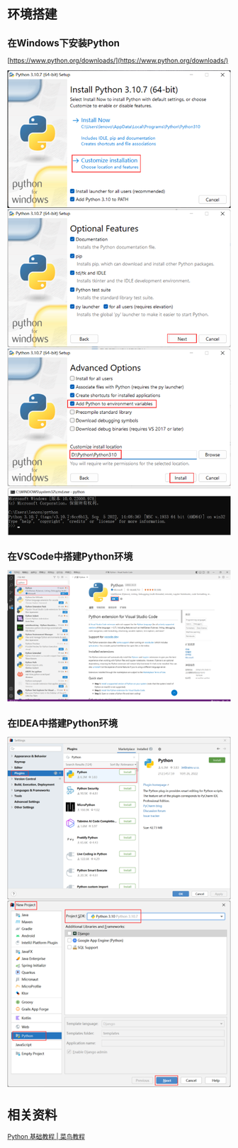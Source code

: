 # 环境搭建

## 在Windows下安装Python

[https://www.python.org/downloads/](https://www.python.org/downloads/)

<img src="./images/20221010231334.png" />

<img src="./images/20221010231506.png" />

<img src="./images/20221010231614.png" />

<img src="./images/20221010232237.png" />

## 在VSCode中搭建Python环境

<img src="./images/20221010232752.png" />

## 在IDEA中搭建Python环境

<img src="./images/20221028121726.png" />

<img src="./images/20221028122122.png" />


# 相关资料

[Python 基础教程 | 菜鸟教程](https://m.runoob.com/python/)